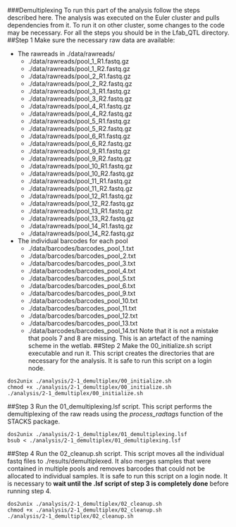 ###Demultiplexing
To run this part of the analysis follow the steps described here. The analysis was executed on the Euler cluster and pulls dependencies from it. To run it on other cluster, some changes to the code may be necessary. For all the steps you should be in the Lfab_QTL directory.
##Step 1
Make sure the necessary raw data are available:
* The rawreads in ./data/rawreads/
  * ./data/rawreads/pool_1_R1.fastq.gz
  * ./data/rawreads/pool_1_R2.fastq.gz
  * ./data/rawreads/pool_2_R1.fastq.gz
  * ./data/rawreads/pool_2_R2.fastq.gz
  * ./data/rawreads/pool_3_R1.fastq.gz
  * ./data/rawreads/pool_3_R2.fastq.gz
  * ./data/rawreads/pool_4_R1.fastq.gz
  * ./data/rawreads/pool_4_R2.fastq.gz
  * ./data/rawreads/pool_5_R1.fastq.gz
  * ./data/rawreads/pool_5_R2.fastq.gz
  * ./data/rawreads/pool_6_R1.fastq.gz
  * ./data/rawreads/pool_6_R2.fastq.gz
  * ./data/rawreads/pool_9_R1.fastq.gz
  * ./data/rawreads/pool_9_R2.fastq.gz
  * ./data/rawreads/pool_10_R1.fastq.gz
  * ./data/rawreads/pool_10_R2.fastq.gz
  * ./data/rawreads/pool_11_R1.fastq.gz
  * ./data/rawreads/pool_11_R2.fastq.gz
  * ./data/rawreads/pool_12_R1.fastq.gz
  * ./data/rawreads/pool_12_R2.fastq.gz
  * ./data/rawreads/pool_13_R1.fastq.gz
  * ./data/rawreads/pool_13_R2.fastq.gz
  * ./data/rawreads/pool_14_R1.fastq.gz
  * ./data/rawreads/pool_14_R2.fastq.gz
* The individual barcodes for each pool
  * ./data/barcodes/barcodes_pool_1.txt
  * ./data/barcodes/barcodes_pool_2.txt
  * ./data/barcodes/barcodes_pool_3.txt
  * ./data/barcodes/barcodes_pool_4.txt
  * ./data/barcodes/barcodes_pool_5.txt
  * ./data/barcodes/barcodes_pool_6.txt
  * ./data/barcodes/barcodes_pool_9.txt
  * ./data/barcodes/barcodes_pool_10.txt
  * ./data/barcodes/barcodes_pool_11.txt
  * ./data/barcodes/barcodes_pool_12.txt
  * ./data/barcodes/barcodes_pool_13.txt
  * ./data/barcodes/barcodes_pool_14.txt
Note that it is not a mistake that pools 7 and 8 are missing. This is an artefact of the naming scheme in the wetlab.
##Step 2
Make the 00_initialize.sh script executable and run it. This script creates the directories that are necessary for the analysis. It is safe to run this script on a login node.
```
dos2unix ./analysis/2-1_demultiplex/00_initialize.sh
chmod +x ./analysis/2-1_demultiplex/00_initialize.sh
./analysis/2-1_demultiplex/00_initialize.sh
```
##Step 3
Run the 01_demultiplexing.lsf script. This script performs the demultiplexing of the raw reads using the *process_radtags* function of the STACKS package.
```
dos2unix ./analysis/2-1_demultiplex/01_demultiplexing.lsf
bsub < ./analysis/2-1_demultiplex/01_demultiplexing.lsf
```
##Step 4
Run the 02_cleanup.sh script. This script moves all the individual fastq files to ./results/demultiplexed. It also merges samples that were contained in multiple pools and removes barcodes that could not be allocated to individual samples. It is safe to run this script on a login node. It is necessary to **wait until the .lsf script of step 3 is completely done** before running step 4.
```
dos2unix ./analysis/2-1_demultiplex/02_cleanup.sh
chmod +x ./analysis/2-1_demultiplex/02_cleanup.sh
./analysis/2-1_demultiplex/02_cleanup.sh
```
